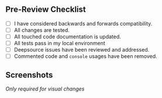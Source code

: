 <!---
Describe your changes in a bulleted list.

Be sure to identify and justify breaking changes.
--->

## Pre-Review Checklist

- [ ] I have considered backwards and forwards compatibility.
- [ ] All changes are tested.
- [ ] All touched code documentation is updated.
- [ ] All tests pass in my local environment
- [ ] Deepsource issues have been reviewed and addressed.
- [ ] Commented code and `console` usages have been removed.

## Screenshots

_Only required for visual changes_
